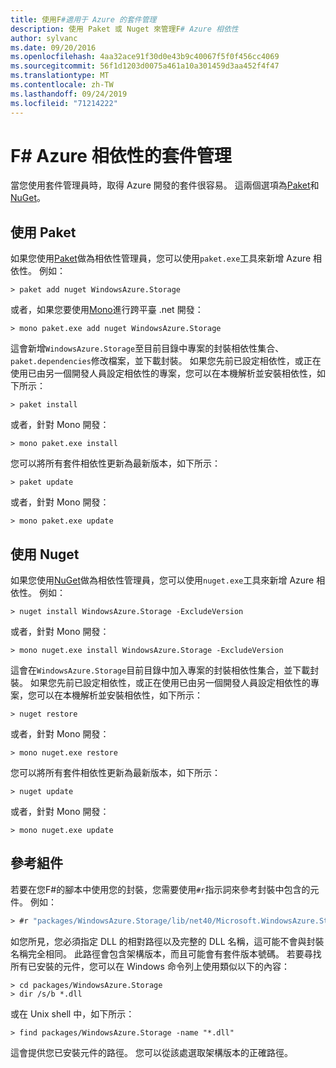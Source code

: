 ```yaml
---
title: 使用F#適用于 Azure 的套件管理
description: 使用 Paket 或 Nuget 來管理F# Azure 相依性
author: sylvanc
ms.date: 09/20/2016
ms.openlocfilehash: 4aa32ace91f30d0e43b9c40067f5f0f456cc4069
ms.sourcegitcommit: 56f1d1203d0075a461a10a301459d3aa452f4f47
ms.translationtype: MT
ms.contentlocale: zh-TW
ms.lasthandoff: 09/24/2019
ms.locfileid: "71214222"
---
```

# <a name="package-management-for-f-azure-dependencies"></a>F# Azure 相依性的套件管理

當您使用套件管理員時，取得 Azure 開發的套件很容易。 這兩個選項為[Paket](https://fsprojects.github.io/Paket/)和[NuGet](https://www.nuget.org/)。

## <a name="using-paket"></a>使用 Paket

如果您使用[Paket](https://fsprojects.github.io/Paket/)做為相依性管理員，您可以使用`paket.exe`工具來新增 Azure 相依性。 例如：

```console
> paket add nuget WindowsAzure.Storage
```

或者，如果您要使用[Mono](https://www.mono-project.com/)進行跨平臺 .net 開發：

```console
> mono paket.exe add nuget WindowsAzure.Storage
```

這會新增`WindowsAzure.Storage`至目前目錄中專案的封裝相依性集合、 `paket.dependencies`修改檔案，並下載封裝。 如果您先前已設定相依性，或正在使用已由另一個開發人員設定相依性的專案，您可以在本機解析並安裝相依性，如下所示：

```console
> paket install
```

或者，針對 Mono 開發：

```console
> mono paket.exe install
```

您可以將所有套件相依性更新為最新版本，如下所示：

```console
> paket update
```

或者，針對 Mono 開發：

```console
> mono paket.exe update
```

## <a name="using-nuget"></a>使用 Nuget

如果您使用[NuGet](https://www.nuget.org/)做為相依性管理員，您可以使用`nuget.exe`工具來新增 Azure 相依性。 例如：

```console
> nuget install WindowsAzure.Storage -ExcludeVersion
```

或者，針對 Mono 開發：

```console
> mono nuget.exe install WindowsAzure.Storage -ExcludeVersion
```

這會在`WindowsAzure.Storage`目前目錄中加入專案的封裝相依性集合，並下載封裝。 如果您先前已設定相依性，或正在使用已由另一個開發人員設定相依性的專案，您可以在本機解析並安裝相依性，如下所示：

```console
> nuget restore
```

或者，針對 Mono 開發：

```console
> mono nuget.exe restore
```

您可以將所有套件相依性更新為最新版本，如下所示：

```console
> nuget update
```

或者，針對 Mono 開發：

```console
> mono nuget.exe update
```

## <a name="referencing-assemblies"></a>參考組件

若要在您F#的腳本中使用您的封裝，您需要使用`#r`指示詞來參考封裝中包含的元件。 例如：

```fsharp
> #r "packages/WindowsAzure.Storage/lib/net40/Microsoft.WindowsAzure.Storage.dll"
```

如您所見，您必須指定 DLL 的相對路徑以及完整的 DLL 名稱，這可能不會與封裝名稱完全相同。 此路徑會包含架構版本，而且可能會有套件版本號碼。 若要尋找所有已安裝的元件，您可以在 Windows 命令列上使用類似以下的內容：

```console
> cd packages/WindowsAzure.Storage
> dir /s/b *.dll
```

或在 Unix shell 中，如下所示：

```console
> find packages/WindowsAzure.Storage -name "*.dll"
```

這會提供您已安裝元件的路徑。 您可以從該處選取架構版本的正確路徑。
